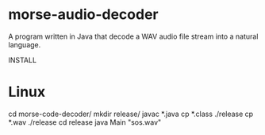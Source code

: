 morse-audio-decoder
===================

A program written in Java that decode a WAV audio file stream into a natural language.

INSTALL

# Linux

cd morse-code-decoder/
mkdir release/
javac *.java
cp *.class ./release
cp *.wav ./release
cd release
java Main "sos.wav"